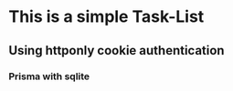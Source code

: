 <h1>This is a simple Task-List</h1>

<h2>Using httponly cookie authentication</h2>

<h3>Prisma with sqlite</h3>
